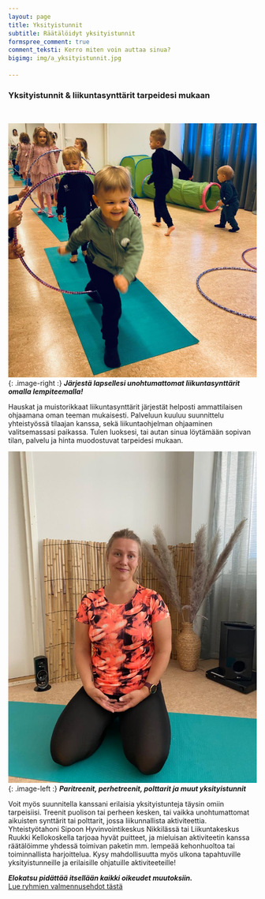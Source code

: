 ```yaml
---
layout: page
title: Yksityistunnit
subtitle: Räätälöidyt yksityistunnit
formspree_comment: true
comment_teksti: Kerro miten voin auttaa sinua?
bigimg: img/a_yksityistunnit.jpg

---
```

### Yksityistunnit & liikuntasynttärit tarpeidesi mukaan

<br/>

![liikuntasynttärit](/img/liikutasynttarit.jpg "Lasten liikuntasynttärit"){: .image-right :}
**_Järjestä lapsellesi unohtumattomat liikuntasynttärit omalla lempiteemalla!_**

Hauskat ja muistorikkaat liikuntasynttärit järjestät helposti ammattilaisen ohjaamana oman teeman mukaisesti. Palveluun kuuluu suunnittelu yhteistyössä tilaajan kanssa, sekä liikuntaohjelman ohjaaminen valitsemassasi paikassa. Tulen luoksesi, tai autan sinua löytämään sopivan tilan, palvelu ja hinta muodostuvat tarpeidesi mukaan.

![yksityistunnit](/img/raataloidyt_tunnit.jpg "Suunnittele oma yksityistunti"){: .image-left :}
**_Paritreenit, perhetreenit, polttarit ja muut yksityistunnit_**

Voit myös suunnitella kanssani erilaisia yksityistunteja täysin omiin tarpeisiisi. Treenit puolison tai perheen kesken, tai vaikka unohtumattomat aikuisten synttärit tai polttarit, jossa liikunnallista aktiviteettia. Yhteistyötahoni Sipoon Hyvinvointikeskus Nikkilässä tai Liikuntakeskus Ruukki Kellokoskella tarjoaa hyvät puitteet, ja mieluisan aktiviteetin kanssa räätälöimme yhdessä toimivan paketin mm. lempeää kehonhuoltoa tai toiminnallista harjoittelua. Kysy mahdollisuutta myös ulkona tapahtuville yksityistunneille ja erilaisille ohjatuille aktiviteeteille!

**_Elokatsu pidättää itsellään kaikki oikeudet muutoksiin._**  
[Lue ryhmien valmennusehdot tästä](/valmennusehdot)